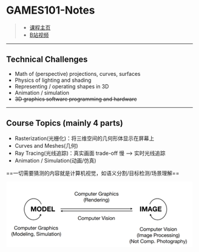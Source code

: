 # GAMES101-Notes
> - [课程主页](https://sites.cs.ucsb.edu/~lingqi/teaching/games101.html)
> - [B站视频](https://www.bilibili.com/video/BV1X7411F744/?spm_id_from=333.337.search-card.all.click&vd_source=02d17afa86e1a24aea6ec3147fc08936)









----

 ## Technical Challenges

- Math of (perspective) projections, curves, surfaces 
- Physics of lighting and shading 
- Representing / operating shapes in 3D  
- Animation / simulation
- ~~3D graphics software programming and hardware~~

---

## Course Topics (mainly 4 parts)

- Rasterization(光栅化)：将三维空间的几何形体显示在屏幕上
- Curves and Meshes(几何)
-  Ray Tracing(光线追踪)：真实画面 trade-off 慢 —> 实时光线追踪
-  Animation / Simulation(动画/仿真)



==一切需要猜测的内容就是计算机视觉，如语义分割/目标检测/场景理解==

![image-20230412214819199](README.assets/image-20230412214819199.png)













